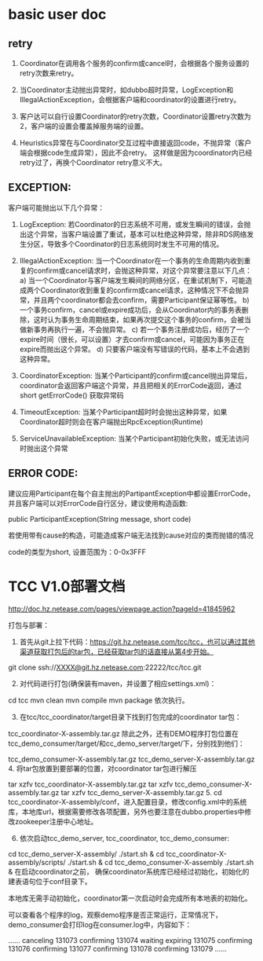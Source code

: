 basic user doc
===============

retry
-----------------

1. Coordinator在调用各个服务的confirm或cancel时，会根据各个服务设置的retry次数来retry。

2. 当Coordinator主动抛出异常时，如dubbo超时异常，LogException和IllegalActionException，会根据客户端和coordinator的设置进行retry。

3. 客户达可以自行设置Coordinator的retry次数，Coordinator设置retry次数为2，客户端的设置会覆盖掉服务端的设置。

4. Heuristics异常在与Coordinator交互过程中直接返回code，不抛异常（客户端会根据code生成异常），因此不会retry。
	这样做是因为coordinator内已经retry过了，再换个Coordinator retry意义不大。

EXCEPTION:
-----------------

客户端可能抛出以下几个异常：

1. LogException: 
	若Coordinator的日志系统不可用，或发生瞬间的错误，会抛出这个异常，当客户端设置了重试，基本可以杜绝这种异常，除非RDS网络发生分区，导致多个Coordinator的日志系统同时发生不可用的情况。

2. IllegalActionException: 
	当一个Coordinator在一个事务的生命周期内收到重复的confirm或cancel请求时，会抛这种异常，对这个异常要注意以下几点：
	a) 当一个Coordinator与客户端发生瞬间的网络分区，在重试机制下，可能造成两个Coordinator收到重复的confirm或cancel请求，这种情况下不会抛异常，并且两个coordinator都会去confirm，需要Participant保证幂等性。
	b) 一个事务confirm，cancel或expire成功后，会从Coordinator内的事务表删除，这时认为事务生命周期结束，如果再次提交这个事务的confirm，会被当做新事务再执行一遍，不会抛异常。
	c) 若一个事务注册成功后，经历了一个expire时间（很长，可以设置）才去confirm或cancel，可能因为事务正在expire而抛出这个异常。
	d) 只要客户端没有写错误的代码，基本上不会遇到这种异常。

3. CoordinatorException: 当某个Participant的confirm或cancel抛出异常后，coordinator会返回客户端这个异常，并且把相关的ErrorCode返回，通过
	short getErrorCode()
	获取异常码

4. TimeoutException:
	当某个Participant超时时会抛出这种异常，如果Coordinator超时则会在客户端抛出RpcException(Runtime)

5. ServiceUnavailableException:
	当某个Participant初始化失败，或无法访问时抛出这个异常


ERROR CODE:
-----------------

建议应用Participant在每个自主抛出的PartipantException中都设置ErrorCode，并且客户端可以对ErrorCode自行区分，建议使用构造函数:

public ParticipantException(String message, short code)

若使用带有cause的构造，可能造成客户端无法找到cause对应的类而抛错的情况

code的类型为short, 设置范围为：0-0x3FFF



TCC V1.0部署文档
===============
http://doc.hz.netease.com/pages/viewpage.action?pageId=41845962

打包与部署：
1. 首先从git上拉下代码：https://git.hz.netease.com/tcc/tcc，也可以通过其他渠道获取打包后的tar包，已经获取tar包的话直接从第4步开始。

git clone ssh://XXXX@git.hz.netease.com:22222/tcc/tcc.git

2. 对代码进行打包(确保装有maven，并设置了相应settings.xml)：

cd tcc
mvn clean
mvn compile
mvn package
依次执行。

3. 在tcc/tcc_coordinator/target目录下找到打包完成的coordinator tar包：

tcc_coordinator-X-assembly.tar.gz
除此之外，还有DEMO程序打包位置在tcc_demo_consumer/target/和cc_demo_server/target/下，分别找到他们：

tcc_demo_consumer-X-assembly.tar.gz
tcc_demo_server-X-assembly.tar.gz
4. 将tar包放置到要部署的位置，对coordinator tar包进行解压

tar xzfv tcc_coordinator-X-assembly.tar.gz
tar xzfv tcc_demo_consumer-X-assembly.tar.gz
tar xzfv tcc_demo_server-X-assembly.tar.gz
5. cd tcc_coordinator-X-assembly/conf，进入配置目录，修改config.xml中的系统库，本地库url，根据需要修改各项配置，另外也要注意在dubbo.properties中修改zookeeper注册中心地址。

6. 依次启动tcc_demo_server, tcc_coordinator, tcc_demo_consumer:

cd tcc_demo_server-X-assembly/ 
./start.sh &
cd tcc_coordinator-X-assembly/scripts/
./start.sh &
cd tcc_demo_consumer-X-assembly
./start.sh &
在启动coordinator之前， 确保coordinator系统库已经经过初始化，初始化的建表语句位于conf目录下。

本地库无需手动初始化，coordinator第一次启动时会完成所有本地表的初始化。

可以查看各个程序的log，观察demo程序是否正常运行，正常情况下，demo_consumer会打印log在consumer.log中，内容如下：

......
canceling 131073
confirming 131074
waiting expiring 131075
confirming 131076
confirming 131077
confirming 131078
confirming 131079
......
